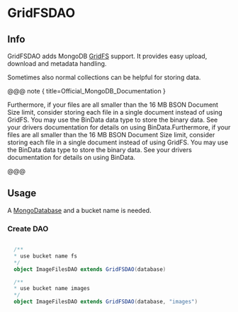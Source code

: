 # GridFSDAO

## Info

GridFSDAO adds MongoDB [GridFS](https://docs.mongodb.com/manual/core/gridfs/) support.
It provides easy upload, download and metadata handling.

Sometimes also normal collections can be helpful for storing data.

@@@ note { title=Official_MongoDB_Documentation }

Furthermore, if your files are all smaller than the 16 MB BSON Document Size limit, consider storing each file in a single document instead of using GridFS. You may use the BinData data type to store the binary data. See your drivers documentation for details on using BinData.Furthermore, if your files are all smaller than the 16 MB BSON Document Size limit, consider storing each file in a single document instead of using GridFS. You may use the BinData data type to store the binary data. See your drivers documentation for details on using BinData.

@@@

## Usage

A [MongoDatabase](http://mongodb.github.io/mongo-scala-driver/2.3/scaladoc/org/mongodb/scala/MongoDatabase.html) and a bucket name is needed.

### Create DAO

```scala

  /**
  * use bucket name fs
  */
  object ImageFilesDAO extends GridFSDAO(database)

  /**
  * use bucket name images
  */
  object ImageFilesDAO extends GridFSDAO(database, "images")

```

